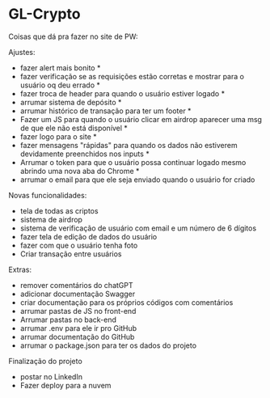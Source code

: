 # GL-Crypto

Coisas que dá pra fazer no site de PW:

Ajustes:

- fazer alert mais bonito *
- fazer verificação se as requisições estão corretas e mostrar para o usuário oq deu errado *
- fazer troca de header para quando o usuário estiver logado *
- arrumar sistema de depósito *
- arrumar histórico de transação para ter um footer *
- Fazer um JS para quando o usuário clicar em airdrop aparecer uma msg de que ele não está disponível *
- fazer logo para o site *
- fazer mensagens "rápidas" para quando os dados não estiverem devidamente preenchidos nos inputs *
- Arrumar o token para que o usuário possa continuar logado mesmo abrindo uma nova aba do Chrome  *
- arrumar o email para que ele seja enviado quando o usuário for criado

Novas funcionalidades:
- tela de todas as criptos
- sistema de airdrop
- sistema de verificação de usuário com email e um número de 6 dígitos 
- fazer tela de edição de dados do usuário 
- fazer com que o usuário tenha foto
- Criar transação entre usuários 

Extras:
- remover comentários do chatGPT 
- adicionar documentação Swagger
- criar documentação para os próprios códigos com comentários 
- arrumar pastas de JS no front-end 
- Arrumar pastas no back-end 
- arrumar .env para ele ir pro GitHub 
- arrumar documentação do GitHub 
- arrumar o package.json para ter os dados do projeto 

Finalização do projeto 
- postar no LinkedIn 
- Fazer deploy para a nuvem
